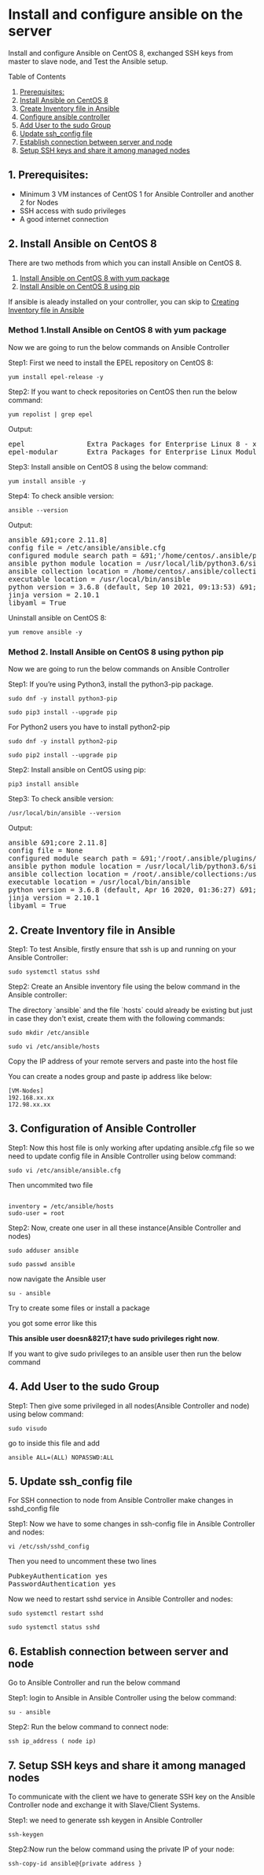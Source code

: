 # Install and configure ansible on the server
<p>Install and configure Ansible on CentOS 8, exchanged SSH keys from master to slave node, and Test the Ansible setup.</p>

<div>
<p>Table of Contents</p>
  <ol>
    <li><a href="#prerequisites">Prerequisites:</a></li>
    <li><a href="#install-ansible-on-centos-8">Install Ansible on CentOS 8</a></li>
    <li><a href="#create-inventory-file-in-ansible">Create Inventory file in Ansible</a></li>
    <li><a href="#configuration-of-ansible-server">Configure ansible controller</a></li>
    <li><a href="#add-user-to-the-sudo-group">Add User to the sudo Group</a></li>
    <li><a href="#update-ssh-config-file">Update ssh_config file</a></li>
    <li><a href="#establish-connection-between-server-and-node">Establish connection between server and node</a></li>
    <li><a href="#setup-ssh-keys-and-share-it-among-managed-nodes">Setup SSH keys and share it among managed nodes</a></li>
  </ol>
</div>
<h2 id="prerequisites">1. Prerequisites:</h2>

<ul>
  <li>Minimum 3 VM instances of CentOS 1 for Ansible Controller and another 2 for Nodes</li>
  <li>SSH access with sudo privileges</li>
  <li>A good internet connection</li>
</ul>

<h2 id="install-ansible-on-centos-8">2. Install Ansible on CentOS 8</h2>
<p>There are two methods from which you can install Ansible on CentOS 8.</p>
<ol>
  <li><a href="#install-ansible-on-centos-8-with-yum-package">Install Ansible on CentOS 8 with yum package</a></li>
  <li><a href="#install-ansible-on-centos-8-using-pip">Install Ansible on CentOS 8 using pip</a></li>
</ol>
<p>If ansible is aleady installed on your controller, you can skip to <a href="#create-inventory-file-in-ansible">Creating Inventory file in Ansible</a></p>
<h3 id=install-ansible-on-centos-8-with-yum-package>Method 1.Install Ansible on CentOS 8 with yum package</h3>
<p>Now we are going to run the below commands on Ansible Controller</p>

<p>Step1: First we need to install the EPEL repository on CentOS 8:</p>

<pre><code>yum install epel-release -y</code></pre>

<p>Step2: If you want to check repositories on CentOS then run the below command:</p>

<pre><code>yum repolist | grep epel</code></pre>

<p>Output:</p>

<pre>epel               Extra Packages for Enterprise Linux 8 - x86_64
epel-modular       Extra Packages for Enterprise Linux Modular 8 - x86_64
</pre>

<p>Step3: Install ansible on CentOS 8 using the below command:</p>

<pre><code>yum install ansible -y</code></pre>

<p>Step4: To check ansible version:</p>

<pre><code>ansible --version</code></pre>

<p>Output:</p>

<pre>ansible &91;core 2.11.8]
config file = /etc/ansible/ansible.cfg
configured module search path = &91;'/home/centos/.ansible/plugins/modules', '/usr/share/ansible/plugins/modules']
ansible python module location = /usr/local/lib/python3.6/site-packages/ansible
ansible collection location = /home/centos/.ansible/collections:/usr/share/ansible/collections
executable location = /usr/local/bin/ansible
python version = 3.6.8 (default, Sep 10 2021, 09:13:53) &91;GCC 8.5.0 20210514 (Red Hat 8.5.0-3)]
jinja version = 2.10.1
libyaml = True
</pre>

<p>Uninstall ansible on CentOS 8:</p>

<pre><code>yum remove ansible -y</code></pre>

<h3 id="install-ansible-on-centos-8-using-pip">Method 2. Install Ansible on CentOS 8 using python pip</h3>

<p>Now we are going to run the below commands on Ansible Controller</p>

<p>Step1: If you’re using Python3, install the python3-pip package.</p>

<pre><code>sudo dnf -y install python3-pip</code></pre>

<pre><code>sudo pip3 install --upgrade pip</code></pre>

<p>For Python2 users you have to install python2-pip</p>

<pre><code>sudo dnf -y install python2-pip</code></pre>

<pre><code>sudo pip2 install --upgrade pip</code></pre>

<p>Step2: Install ansible on CentOS using pip:</p>

<pre><code>pip3 install ansible</code></pre>

<p>Step3: To check ansible version:</p>

<pre><code>/usr/local/bin/ansible --version</code></pre>
<p>Output:</p>
<pre>
ansible &91;core 2.11.8]
config file = None
configured module search path = &91;'/root/.ansible/plugins/modules', '/usr/share/ansible/plugins/modules']
ansible python module location = /usr/local/lib/python3.6/site-packages/ansible
ansible collection location = /root/.ansible/collections:/usr/share/ansible/collections
executable location = /usr/local/bin/ansible
python version = 3.6.8 (default, Apr 16 2020, 01:36:27) &91;GCC 8.3.1 20191121 (Red Hat 8.3.1-5)]
jinja version = 2.10.1
libyaml = True
</pre>


<h2 id="create-inventory-file-in-ansible">2. Create Inventory file in Ansible</h2>

<p>Step1: To test Ansible, firstly ensure that ssh is up and running on your Ansible Controller:</p>

<pre><code>sudo systemctl status sshd</code></pre>

<p>Step2: Create an Ansible inventory file using the below command in the Ansible controller:</p>
<p>The directory `ansible` and the file `hosts` could already be existing but just in case they don't exist, create them with the following commands:</p>
<pre><code>sudo mkdir /etc/ansible</code></pre>

<pre><code>sudo vi /etc/ansible/hosts</code></pre>

<p>Copy the IP address of your remote servers and paste into the host file</p>

<p>You can create a nodes group and paste ip address like below:</p>

<pre><code>[VM-Nodes]
192.168.xx.xx
172.98.xx.xx</code></pre>

<h2 id="configuration-of-ansible-server">3. Configuration of Ansible Controller</h2>

<p>Step1: Now this host file is only working after updating ansible.cfg file so we need to update config file in Ansible Controller using below command:</p>

<pre><code>sudo vi /etc/ansible/ansible.cfg</code></pre>

<p>Then uncommited two file</p>

<pre><code>
inventory = /etc/ansible/hosts
sudo-user = root
</code></pre>

<p>Step2: Now, create one user in all these instance(Ansible Controller and nodes)</p>

<pre><code>sudo adduser ansible</code></pre>

<pre><code>sudo passwd ansible</code></pre>

<p>now navigate the Ansible user</p>

<pre><code>su - ansible</code></pre>

<p> Try to create some files or install a package</p>

<p>you got some error like this</p>

<p><strong>This ansible user doesn&8217;t have sudo privileges right now</strong>.</p>

<p>If you want to give sudo privileges to an ansible user then run the below command</p>


<h2 id="add-user-to-the-sudo-group">4. Add User to the sudo Group</h2>

<p>Step1: Then give some privileged in all nodes(Ansible Controller and node) using below command:</p>

<pre><code>sudo visudo</code></pre>

<p>go to inside this file and add</p>

<pre><code>ansible ALL=(ALL) NOPASSWD:ALL</code></pre>

<h2 id="update-ssh-config-file">5. Update ssh_config file</h2>

<p>For SSH connection to node from Ansible Controller make changes in sshd_config file</p>

<p>Step1: Now we have to some changes in ssh-config file in Ansible Controller and  nodes:</p>

<pre><code>vi /etc/ssh/sshd_config</code></pre>

<p>Then you need to uncomment these two lines</p>

<pre>PubkeyAuthentication yes
PasswordAuthentication yes
</pre>

<p>Now we need to restart sshd service in Ansible Controller and nodes:</p>

<pre><code>sudo systemctl restart sshd</code></pre>

<pre><code>sudo systemctl status sshd</code></pre>

<h2 id="establish-connection-between-server-and-node">6. Establish connection between server and node</h2>

<p>Go to Ansible Controller and run the below command</p>

<p>Step1: login to Ansible in Ansible Controller using the below command:</p>

<pre><code>su - ansible</code></pre>

<p>Step2: Run the below command to connect node:</p>

<pre><code>ssh ip_address ( node ip)</code></pre>


<h2 id="setup-ssh-keys-and-share-it-among-managed-nodes">7. Setup SSH keys and share it among managed nodes</h2>

<p>To communicate with the client we have to generate SSH key on the Ansible Controller node and exchange it with Slave/Client Systems.</p>

<p>Step1: we need to generate ssh keygen in Ansible Controller</p>

<pre><code>ssh-keygen</code></pre>

<p>Step2:Now run the below command using the private IP of your node:</p>

<pre><code>ssh-copy-id ansible@{private address }</code></pre>



